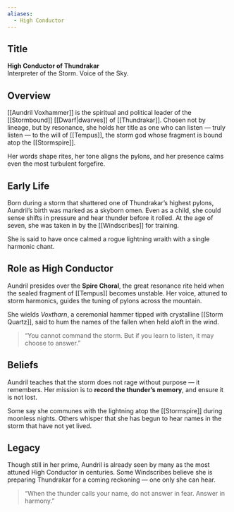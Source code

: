 ```yaml
---
aliases:
  - High Conductor
---
```

## Title  
**High Conductor of Thundrakar**  
Interpreter of the Storm. Voice of the Sky.

## Overview  
[[Aundril Voxhammer]] is the spiritual and political leader of the [[Stormbound]] [[Dwarf|dwarves]] of [[Thundrakar]]. Chosen not by lineage, but by resonance, she holds her title as one who can listen — truly listen — to the will of [[Tempus]], the storm god whose fragment is bound atop the [[Stormspire]].

Her words shape rites, her tone aligns the pylons, and her presence calms even the most turbulent forgefire.

## Early Life  
Born during a storm that shattered one of Thundrakar’s highest pylons, Aundril’s birth was marked as a skyborn omen. Even as a child, she could sense shifts in pressure and hear thunder before it rolled. At the age of seven, she was taken in by the [[Windscribes]] for training.

She is said to have once calmed a rogue lightning wraith with a single harmonic chant.

## Role as High Conductor  
Aundril presides over the **Spire Choral**, the great resonance rite held when the sealed fragment of [[Tempus]] becomes unstable. Her voice, attuned to storm harmonics, guides the tuning of pylons across the mountain.

She wields *Voxtharn*, a ceremonial hammer tipped with crystalline [[Storm Quartz]], said to hum the names of the fallen when held aloft in the wind.

> “You cannot command the storm. But if you learn to listen, it may choose to answer.”

## Beliefs  
Aundril teaches that the storm does not rage without purpose — it remembers. Her mission is to **record the thunder’s memory**, and ensure it is not lost.

Some say she communes with the lightning atop the [[Stormspire]] during moonless nights. Others whisper that she has begun to hear names in the storm that have not yet lived.

## Legacy  
Though still in her prime, Aundril is already seen by many as the most attuned High Conductor in centuries. Some Windscribes believe she is preparing Thundrakar for a coming reckoning — one only she can hear.

> “When the thunder calls your name, do not answer in fear. Answer in harmony.”
